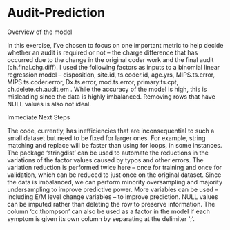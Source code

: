 # Audit-Prediction

Overview of the model


In this exercise, I’ve chosen to focus on one important metric to help decide whether an audit is required or not – the charge difference that has occurred due to the change in the original coder work and the final audit (ch.final.chg.diff). 
I used the following factors as inputs to a binomial linear regression model – disposition,	site.id, ts.coder.id, age.yrs, MIPS.ts.error, MIPS.ts.coder.error, Dx.ts.error, mod.ts.error,	primary.ts.cpt, ch.delete.ch.audit.em .
While the accuracy of the model is high, this is misleading since the data is highly imbalanced. Removing rows that have NULL values is also not ideal.

Immediate Next Steps


The code, currently, has inefficiencies that are inconsequential to such a small dataset but need to be fixed for larger ones. For example, string matching and replace will be faster than using for loops, in some instances. The package ‘stringdist’ can be used to automate the reductions in the variations of the factor values caused by typos and other errors. The variation reduction is performed twice here – once for training and once for validation, which can be reduced to just once on the original dataset.
Since the data is imbalanced, we can perform minority oversampling and majority undersampling to improve predictive power.
More variables can be used – including E/M level change variables – to improve prediction.
NULL values can be imputed rather than deleting the row to preserve information.
The column ‘cc.thompson’ can also be used as a factor in the model if each symptom is given its own column by separating at the delimiter ‘;’. 
